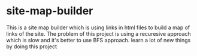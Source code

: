 # site-map-builder
This is a site map builder which is using links in html files to build a map of links of the site.
The problem of this project is using a recuresive approach which is slow and it's better to use BFS approach.
learn a lot of new things by doing this project
